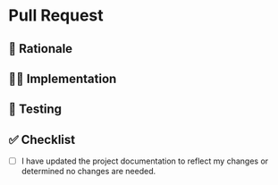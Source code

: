 
# Pull Request

## 🤨 Rationale

<!---
Provide some background and a description of your work.
What problem does this change solve?

Include links to issues, work items, or other discussions.
-->

## 👩‍💻 Implementation

<!---
Describe how the change addresses the problem. Consider factors such as complexity, alternative solutions, performance impact, etc. 

Consider listing files with important changes or comment on them directly in the pull request.
-->

## 🧪 Testing

<!---
Detail the testing done to ensure this submission meets requirements. 

Include automated/manual test additions or modifications, testing done on a local build, private CI run results, and additional testing not covered by automatic pull request validation. If any functionality is not covered by automated testing, provide justification.
-->

## ✅ Checklist

<!--- Review the list and put an x in the boxes that apply or ~~strike through~~ around items that don't (along with an explanation). -->

- [ ] I have updated the project documentation to reflect my changes or determined no changes are needed.
